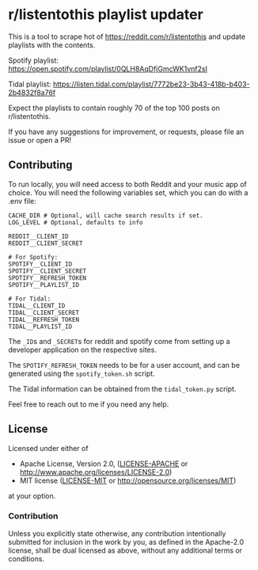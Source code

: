 # r/listentothis playlist updater

This is a tool to scrape hot of https://reddit.com/r/listentothis and update
playlists with the contents.

Spotify playlist:
https://open.spotify.com/playlist/0QLH8AqDfjGmcWK1vnf2sI

Tidal playlist:
https://listen.tidal.com/playlist/7772be23-3b43-418b-b403-2b4832f8a76f

Expect the playlists to contain roughly 70 of the top 100 posts on
r/listentothis.

If you have any suggestions for improvement, or requests, please file an issue
or open a PR!

## Contributing

To run locally, you will need access to both Reddit and your music app of
choice. You will need the following variables set, which you can do with a .env
file:

```
CACHE_DIR # Optional, will cache search results if set.
LOG_LEVEL # Optional, defaults to info

REDDIT__CLIENT_ID
REDDIT__CLIENT_SECRET

# For Spotify:
SPOTIFY__CLIENT_ID
SPOTIFY__CLIENT_SECRET
SPOTIFY__REFRESH_TOKEN
SPOTIFY__PLAYLIST_ID

# For Tidal:
TIDAL__CLIENT_ID
TIDAL__CLIENT_SECRET
TIDAL__REFRESH_TOKEN
TIDAL__PLAYLIST_ID
```

The `_ID`s and `_SECRET`s for reddit and spotify come from setting up a
developer application on the respective sites.

The `SPOTIFY_REFRESH_TOKEN` needs to be for a user account, and can be generated
using the `spotify_token.sh` script.

The Tidal information can be obtained from the `tidal_token.py` script.

Feel free to reach out to me if you need any help.

## License

Licensed under either of

 * Apache License, Version 2.0, ([LICENSE-APACHE](LICENSE-APACHE) or
   http://www.apache.org/licenses/LICENSE-2.0)
 * MIT license ([LICENSE-MIT](LICENSE-MIT) or http://opensource.org/licenses/MIT)

at your option.

### Contribution

Unless you explicitly state otherwise, any contribution intentionally submitted
for inclusion in the work by you, as defined in the Apache-2.0 license, shall be
dual licensed as above, without any additional terms or conditions.

